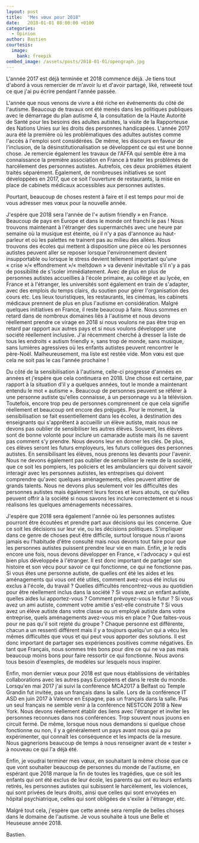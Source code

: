 ```yaml
---
layout: post
title:  "Mes vœux pour 2018"
date:   2018-01-01 08:00:00 +0100
categories:
  - Opinion
author: Bastien
courtesis:
  image:
    bank: freepik
oembed_image: /assets/posts/2018-01-01/opengraph.jpg
---
```


L'année 2017 est déjà terminée et 2018 commence déjà. Je tiens tout d'abord à vous 
remercier de m'avoir lu et d'avoir partagé, liké, retweeté tout ce que j'ai pu 
écrire pendant l'année passée.

L'année que nous venons de vivre a été riche en événements du côté de l'autisme.
Beaucoup de travaux ont été menés dans les politiques publiques avec le démarrage du plan autisme 4, la consultation de la Haute Autorité de Santé pour les besoins des adultes autistes,
la visite de la Rapporteuse des Nations Unies sur les droits des personnes handicapées.
L'année 2017 aura été la première où les problématiques des adultes autistes comme l'accès à l'emploi sont considérées.
De même, les discours en faveur de l'inclusion, de la désinstitutionalisation se développent ce qui est une bonne chose.
Je remercie également les travaux de l'AFFA qui semble être à ma connaissance la première association en France à traiter les problèmes de harcèlement des personnes autistes.
Autrefois, ces deux problèmes étaient traités séparément.
Également, de nombreuses initiatives se sont développées en 2017, que ce soit l'ouverture de restaurants,
la mise en place de cabinets médicaux accessibles aux personnes autistes.

Pourtant, beaucoup de choses restent à faire et il est temps pour moi de vous adresser mes vœux pour la nouvelle année.

J'espère que 2018 sera l'année de l'«&nbsp;autism friendly&nbsp;» en France. Beaucoup de pays en Europe et dans le monde ont franchi le pas&nbsp;!
Nous trouvons maintenant à l'étranger des supermarchés avec une heure par semaine où la musique est éteinte, où il n'y a pas d'annonce au haut-parleur et où les palettes ne trainent pas 
au milieu des allées.
Nous trouvons des écoles qui mettent à disposition une pièce où les personnes autistes peuvent aller se reposer lorsque l'environnement devient insupportable
ou lorsque le stress devient tellement important qu'une «&nbsp;crise&nbsp;»/«&nbsp;effondrement&nbsp;»/«&nbsp;meltdown&nbsp;» va devenir inévitable s'il n'y a pas de possibilité de 
s'isoler immédiatement.
Avec de plus en plus de personnes autistes accueillies à l'école primaire, au collège et au lycée, en France et à l'étranger, les universités sont également en train de s'adapter, avec des emplois du temps clairs, du soutien pour gérer l'organisation des cours etc.
Les lieux touristiques, les restaurants, les cinémas, les cabinets médicaux prennent de plus en plus l'autisme en considération.
Malgré quelques initiatives en France, il reste beaucoup à faire.
Nous sommes en retard dans de nombreux domaines liés à l'autisme et nous devons réellement prendre ce virage en 2018 si nous voulons ne pas être trop en retard par rapport aux autres pays et si nous voulons développer une société réellement inclusive.
J'ai récemment cherché à  dresser la liste de tous les endroits «&nbsp;autism friendly&nbsp;», sans trop de monde, sans musique, sans lumières agressives où les enfants autistes peuvent 
rencontrer le père-Noël.
Malheureusement, ma liste est restée vide. Mon vœu est que cela ne soit pas le cas l'année prochaine&nbsp;! 

Du côté de la sensibilisation à l'autisme, celle-ci progresse d'années en années et j'espère que cela continuera en 2018.
Une chose est certaine, par rapport à la situation d'il y a quelques années, tout le monde a maintenant entendu le mot «&nbsp;autisme&nbsp;». Beaucoup de personnes peuvent se référer à 
une personne autiste qu'elles connaisse, à un personnage 
vu à la télévision. Toutefois, encore trop peu de personnes comprennent ce que cela signifie réellement et beaucoup ont encore des préjugés.
Pour le moment, la sensibilisation se fait essentiellement dans les écoles, à destination des enseignants qui s'apprêtent à accueillir un élève autiste, mais nous ne devons pas oublier de sensibiliser les autres élèves.
Souvent, les élèves sont de bonne volonté pour inclure un camarade autiste mais ils ne savent pas comment s'y prendre. Nous devons leur en donner les clés.
De plus, ces élèves seront les futurs employeurs, les futurs collègues des personnes autistes. En sensibilisant les élèves, nous prenons les devants pour l'avenir.
Nous ne devons également pas oublier de sensibiliser le reste de la société, que ce soit les pompiers, les policiers et les ambulanciers qui doivent savoir interagir avec les personnes autistes,
les entreprises qui doivent comprendre qu'avec quelques aménagements, elles peuvent attirer de grands talents.
Nous ne devons plus seulement voir les difficultés des personnes autistes mais également leurs forces et leurs atouts, ce qu'elles peuvent offrir à la société si nous savons les inclure correctement et si nous réalisons les quelques
aménagements nécessaires.

J'espère que 2018 sera également l'année où les personnes autistes pourront être écoutées et prendre part aux décisions qui les concerne. Que ce soit les décisions sur leur vie, ou les décisions politiques.
S'impliquer dans ce genre de choses peut être difficile, surtout lorsque nous n'avons jamais eu l'habitude d'être consulté mais nous devons tout faire pour que les personnes autistes puissent prendre leur vie en main.
Enfin, je le redis encore une fois, nous devons développer en France, «&nbsp;l'advocacy&nbsp;» qui est bien plus développée à l'étranger. Il est donc important de partager son histoire 
et son vécu pour
savoir ce qui fonctionne, ce qui ne fonctionne pas. 
Si vous êtes une personne autiste, de quelles ont été les aides et les aménagements qui vous ont été utiles, comment avez-vous été inclus ou exclus à l'école, du travail&nbsp;? Quelles 
difficultés rencontrez-vous au quotidien pour être réellement inclus dans la société&nbsp;?
Si vous avez un enfant autiste, quelles aides lui apportez-vous&nbsp;? Comment prévoyez-vous le futur&nbsp;?
Si vous avez un ami autiste, comment votre amitié s'est-elle construite&nbsp;?
Si vous avez un élève autiste dans votre classe ou un employé autiste dans votre entreprise, quels aménagements avez-vous mis en place&nbsp;? Que faites-vous pour ne pas qu'il soit rejeté du groupe&nbsp;?
Chaque personne est différente, chacun a un ressenti différent mais
il y a toujours quelqu'un qui a vécu les mêmes difficultés que vous et qui peut vous apporter des solutions.
Il est donc important de partager ses expériences positives comme négatives.
En tant que Français, nous sommes très bons pour dire ce qui ne va pas mais beaucoup moins bons pour faire ressortir ce qui fonctionne.
Nous avons tous besoin d'exemples, de modèles sur lesquels nous inspirer.

Enfin, mon dernier vœux pour 2018 est que nous établissions de véritables collaborations avec les autres pays Européens et dans le reste du monde. Lorsqu'en mai 2017 j'ai suivi la conférence MCA2017 à Belfast où Temple Grandin fut invitée,
pas un français dans la salle.
Lors de la conférence IT ASD en juin 2017 à Valence en Espagne, pas un français dans la salle. Pas un seul français ne semble venir à la conférence NESTCON 2018 à New York.
Nous devons réellement établir des liens avec l'étranger et inviter les personnes reconnues dans nos conférences. Trop souvent nous jouons en circuit fermé.
De même, lorsque nous nous demandons si quelque chose fonctionne ou non, il y a généralement un pays avant nous qui a pu expérimenter, qui connaît les conséquence et les impacts de la mesure.
Nous gagnerions beaucoup de temps à nous renseigner avant de «&nbsp;tester&nbsp;» à nouveau ce qui l'a déjà été.

Enfin, je voudrai terminer mes vœux, en souhaitant la même chose que ce que vont souhaiter beaucoup de personnes du monde de l'autisme, en espérant que 2018 marque la fin de toutes les tragédies,
que ce soit les enfants qui ont été exclus de leur école, les parents qui ont eu leurs enfants retirés, les
personnes autistes qui subissent le harcèlement, les violences, qui sont privées de leurs droits, ainsi que celles qui sont envoyées en hôpital psychiatrique, celles qui sont obligées 
de s'exiler à l'étranger, etc.

Malgré tout cela, j'espère que cette année sera remplie de belles choses dans le domaine de l'autisme.
Je vous souhaite à tous une Belle et Heuseuse année 2018.

Bastien.

